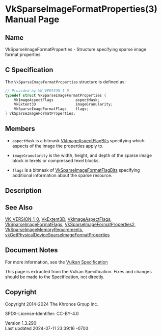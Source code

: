 # VkSparseImageFormatProperties(3) Manual Page

## Name

VkSparseImageFormatProperties - Structure specifying sparse image format
properties



## <a href="#_c_specification" class="anchor"></a>C Specification

The `VkSparseImageFormatProperties` structure is defined as:

``` c
// Provided by VK_VERSION_1_0
typedef struct VkSparseImageFormatProperties {
    VkImageAspectFlags          aspectMask;
    VkExtent3D                  imageGranularity;
    VkSparseImageFormatFlags    flags;
} VkSparseImageFormatProperties;
```

## <a href="#_members" class="anchor"></a>Members

- `aspectMask` is a bitmask
  [VkImageAspectFlagBits](https://registry.khronos.org/vulkan/specs/1.3-extensions/man/html/VkImageAspectFlagBits.html) specifying which
  aspects of the image the properties apply to.

- `imageGranularity` is the width, height, and depth of the sparse image
  block in texels or compressed texel blocks.

- `flags` is a bitmask of
  [VkSparseImageFormatFlagBits](https://registry.khronos.org/vulkan/specs/1.3-extensions/man/html/VkSparseImageFormatFlagBits.html)
  specifying additional information about the sparse resource.

## <a href="#_description" class="anchor"></a>Description

## <a href="#_see_also" class="anchor"></a>See Also

[VK_VERSION_1_0](https://registry.khronos.org/vulkan/specs/1.3-extensions/man/html/VK_VERSION_1_0.html), [VkExtent3D](https://registry.khronos.org/vulkan/specs/1.3-extensions/man/html/VkExtent3D.html),
[VkImageAspectFlags](https://registry.khronos.org/vulkan/specs/1.3-extensions/man/html/VkImageAspectFlags.html),
[VkSparseImageFormatFlags](https://registry.khronos.org/vulkan/specs/1.3-extensions/man/html/VkSparseImageFormatFlags.html),
[VkSparseImageFormatProperties2](https://registry.khronos.org/vulkan/specs/1.3-extensions/man/html/VkSparseImageFormatProperties2.html),
[VkSparseImageMemoryRequirements](https://registry.khronos.org/vulkan/specs/1.3-extensions/man/html/VkSparseImageMemoryRequirements.html),
[vkGetPhysicalDeviceSparseImageFormatProperties](https://registry.khronos.org/vulkan/specs/1.3-extensions/man/html/vkGetPhysicalDeviceSparseImageFormatProperties.html)

## <a href="#_document_notes" class="anchor"></a>Document Notes

For more information, see the <a
href="https://registry.khronos.org/vulkan/specs/1.3-extensions/html/vkspec.html#VkSparseImageFormatProperties"
target="_blank" rel="noopener">Vulkan Specification</a>

This page is extracted from the Vulkan Specification. Fixes and changes
should be made to the Specification, not directly.

## <a href="#_copyright" class="anchor"></a>Copyright

Copyright 2014-2024 The Khronos Group Inc.

SPDX-License-Identifier: CC-BY-4.0

Version 1.3.290  
Last updated 2024-07-11 23:39:16 -0700
